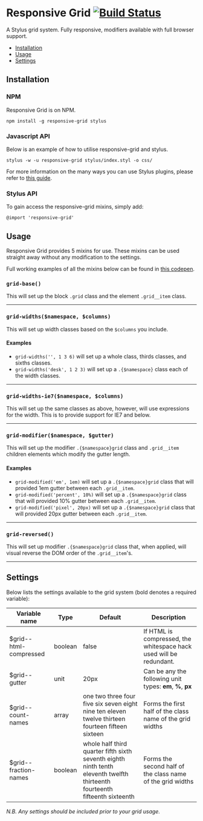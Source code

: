 # Responsive Grid [![Build Status](https://travis-ci.org/clocklimited/responsive-grid.svg?branch=master)](https://travis-ci.org/clocklimited/responsive-grid)

A Stylus grid system. Fully responsive, modifiers available with full browser support.

* [Installation](#installation)
* [Usage](#usage)
* [Settings](#settings)

## Installation

### NPM

Responsive Grid is on NPM.

```
npm install -g responsive-grid stylus
```

### Javascript API

Below is an example of how to utilise responsive-grid and stylus.

```
stylus -w -u responsive-grid stylus/index.styl -o css/
```

For more information on the many ways you can use Stylus plugins, please refer to [this guide](https://gist.github.com/timjgleeson/10641220).

### Stylus API

To gain access the responsive-grid mixins, simply add:

```
@import 'responsive-grid'
```

## Usage

Responsive Grid provides 5 mixins for use. These mixins can be used straight away without any modification to the settings.

Full working examples of all the mixins below can be found in [this codepen](http://codepen.io/timjgleeson/full/KfBsc).

### `grid-base()`

This will set up the block `.grid` class and the element `.grid__item` class.

---

### `grid-widths($namespace, $columns)`

This will set up width classes based on the `$columns` you include.

#### Examples

* `grid-widths('', 1 3 6)` will set up a whole class, thirds classes, and sixths classes.
* `grid-widths('desk', 1 2 3)` will set up a `.{$namespace}` class each of the width classes.

---

### `grid-widths-ie7($namespace, $columns)`

This will set up the same classes as above, however, will use expressions for the width. This is to provide support for IE7 and below.

---

### `grid-modifier($namespace, $gutter)`

This will set up the modifier `.{$namespace}grid` class and `.grid__item` children elements which modify the gutter length.

#### Examples

* `grid-modified('em', 1em)` will set up a `.{$namespace}grid` class that will provided 1em gutter between each `.grid__item`.
* `grid-modified('percent', 10%)` will set up a `.{$namespace}grid` class that will provided 10% gutter between each `.grid__item`.
* `grid-modified('pixel', 20px)` will set up a `.{$namespace}grid` class that will provided 20px gutter between each `.grid__item`.

---

### `grid-reversed()`

This will set up modifier `.{$namespace}grid` class that, when applied, will visual reverse the DOM order of the `.grid__item`'s.

---

## Settings
Below lists the settings available to the grid system (bold denotes a required variable):

Variable name           | Type    | Default | Description
----------------------- | ------- | ------- | -----------
$grid--html-compressed  | boolean | false   | If HTML is compressed, the whitespace hack used will be redundant.
$grid--gutter           | unit    | 20px    | Can be any the following unit types: **em**, **%**, **px**
$grid--count-names      | array   | one two three four five six seven eight nine ten eleven twelve thirteen fourteen fifteen sixteen | Forms the first half of the class name of the grid widths
$grid--fraction-names   | boolean | whole half third quarter fifth sixth seventh eighth ninth tenth eleventh twelfth thirteenth fourteenth fifteenth sixteenth | Forms the second half of the class name of the grid widths

_N.B. Any settings should be included prior to your grid usage._
